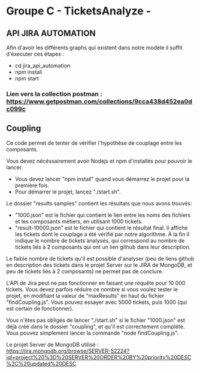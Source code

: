 # Groupe C - TicketsAnalyze - 

## API JIRA AUTOMATION
Afin d'avoir les différents graphs qui existent dans notre modèle il suffit d'éxecuter ces étapes : 
* cd jira_api_automation 
* npm install
* npm start 
### Lien vers la collection postman : https://www.getpostman.com/collections/9cca438d452ea0dc099c


## Coupling 

Ce code permet de tenter de vérifier l'hypothèse de couplage entre les composants.

Vous devez nécéssairement avoir Nodejs et npm d'installés pour pouvoir le lancer.

* Vous devez lancer "npm install" quand vous démarrez le projet pour la première fois.
* Pour démarrer le projet, lancez "./start.sh".

Le dossier "results samples" contient les résultats que nous avons trouvés:
* "1000.json" est le fichier qui contient le lien entre les noms des fichiers et les composants métiers, en utilisant 1000 tickets.
* "result-10000.json" est le fichier qui contient le résultat final. Il affiche les tickets dont le couplage a été vérifié par notre algorithme. À la fin il indique le nombre de tickets analysés, qui correspond au nombre de tickets liés à 2 composants qui ont un lien github dans leur description.

Le faible nombre de tickets qu'il est possible d'analyser (peu de liens github en description des tickets dans le projet Server sur le JIRA de MongoDB, et peu de tickets liés à 2 composants) ne permet pas de conclure.

L'API de Jira peut ne pas fonctionner en faisant une requête pour 10 000 tickets. Vous devez parfois réduire ce nombre si vous voulez tester le projet, en modifiant la valeur de "maxResults" en haut du fichier "findCoupling.js". Vous pouvez essayer avec 5000 tickets, puis 1000 (qui est certain de fonctionner).

Vous n'êtes pas obligés de lancer "./start.sh" si le fichier "1000.json" est déjà créé dans le dossier "coupling", et qu'il est correctement complété. Vous pouvez simplement lancer la commande "node findCoupling.js".

Le projet Server de MongoDB utilisé : https://jira.mongodb.org/browse/SERVER-52224?jql=project%20%3D%20SERVER%20ORDER%20BY%20priority%20DESC%2C%20updated%20DESC


